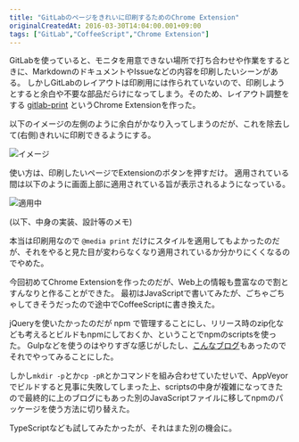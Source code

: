 ```yaml
---
title: "GitLabのページをきれいに印刷するためのChrome Extension"
originalCreatedAt: 2016-03-30T14:04:00.001+09:00
tags: ["GitLab","CoffeeScript","Chrome Extension"]
---
```

GitLabを使っていると、モニタを用意できない場所で打ち合わせや作業をするときに、MarkdownのドキュメントやIssueなどの内容を印刷したいシーンがある。
しかしGitLabのレイアウトは印刷用には作られていないので、印刷しようとすると余白や不要な部品だらけになってしまう。そのため、レイアウト調整をする [gitlab-print](https://github.com/ksoichiro/gitlab-print) というChrome Extensionを作った。

以下のイメージの左側のように余白がかなり入ってしまうのだが、これを除去して(右側)きれいに印刷できるようにする。

![イメージ](/img/2016-03-gitlabchrome-extension_1.png "screenshot.png")

<!--more-->

使い方は、印刷したいページでExtensionのボタンを押すだけ。
適用されている間は以下のように画面上部に適用されている旨が表示されるようになっている。

![適用中](/img/2016-03-gitlabchrome-extension_2.png "screenshot2.png")

(以下、中身の実装、設計等のメモ)

本当は印刷用なので `@media print` だけにスタイルを適用してもよかったのだが、それをやると見た目が変わらなくなり適用されているか分かりにくくなるのでやめた。

今回初めてChrome Extensionを作ったのだが、Web上の情報も豊富なので割とすんなりと作ることができた。
最初はJavaScriptで書いてみたが、ごちゃごちゃしてきそうだったので途中でCoffeeScriptに書き換えた。

jQueryを使いたかったのだが npm で管理することにし、リリース時のzip化なども考えるとビルドもnpmにしておくか、ということでnpmのscriptsを使った。
Gulpなどを使うのはやりすぎな感じがしたし、[こんなブログ](https://medium.freecodecamp.com/why-i-left-gulp-and-grunt-for-npm-scripts-3d6853dd22b8#.b2fqnm2pf)もあったのでそれでやってみることにした。

しかし`mkdir -p`とか`cp -pR`とかコマンドを組み合わせていたせいで、AppVeyorでビルドすると見事に失敗してしまった上、scriptsの中身が複雑になってきたので最終的に上のブログにもあった別のJavaScriptファイルに移してnpmのパッケージを使う方法に切り替えた。

TypeScriptなども試してみたかったが、それはまた別の機会に。
